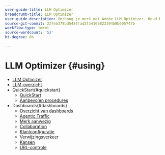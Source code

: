 ```yaml
---
user-guide-title: LLM Optimizer
breadcrumb-title: LLM Optimizer
user-guide-description: Verhoog je merk met Adobe LLM Optimizer. Houd beweringen bij, ontdek inzichten en domineer zoekopdrachten op AI-basis. Neem de controle over uw zichtbaarheid - optimaliseer nu!
source-git-commit: 227eb378bd5484fad2fb4165822394b0b605747b
workflow-type: tm+mt
source-wordcount: '52'
ht-degree: 0%

---
```



# LLM Optimizer {#using}

+ [LLM Optimizer](/help/home.md)
+ [LLM-overzicht](/help/overview/overview.md)
+ QuickStart{#quickstart}
   + [QuickStart](/help/overview/quick-start.md)
   + [Aanbevolen procedures](/help/tutorials/best-practices.md)
+ Dashboards{#dashboards}
   + [Overzicht van dashboards](/help/dashboards/dashboards-overview.md)
   + [Agentic Traffic](/help/dashboards/agentic-traffic.md)
   + [Merk aanwezig](/help/dashboards/brand-presence.md)
   + [Collaboration](/help/dashboards/collaboration.md)
   + [Klantconfiguratie](/help/dashboards/customer-configuration.md)
   + [Verwijzingsverkeer](/help/dashboards/referral-traffic.md)
   + [Kansen](/help/dashboards/opportunities.md)
   + [URL-controle](/help/dashboards/url-inspector.md)
